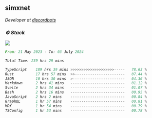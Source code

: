 <h2>simxnet</h2>
<p><em>Developer at <a href="https://github.com/dbotslist">discordbots</a></p>

### ⚙️ Stack
![](https://skillicons.dev/icons?i=git,docker,js,ts,cloudflare,css,deno,express,cpp,rust,arduino,graphql,html,nestjs,react,apollo,bash,lua,nextjs,nodejs,ps,powershell,neovim,postgres,tailwind,prisma)

<!--START_SECTION:waka-->

```rust
From: 21 May 2023 - To: 03 July 2024

Total Time: 239 hrs 29 mins

TypeScript    189 hrs 39 mins >>>>>>>>>>>>>>>>>>>>-----   78.63 %
Rust          17 hrs 57 mins  >>-----------------------   07.44 %
JSON          10 hrs 30 mins  >------------------------   04.36 %
Markdown      2 hrs 41 mins   -------------------------   01.12 %
Svelte        2 hrs 34 mins   -------------------------   01.07 %
Bash          2 hrs 16 mins   -------------------------   00.95 %
JavaScript    2 hrs 2 mins    -------------------------   00.84 %
GraphQL       1 hr 57 mins    -------------------------   00.81 %
MDX           1 hr 54 mins    -------------------------   00.79 %
TSConfig      1 hr 53 mins    -------------------------   00.78 %
```

<!--END_SECTION:waka-->


<!--
<p align="center">
     <a href="https://discord.gg/HhybNhchcC"><img src="https://invidget.switchblade.xyz/sejc7TnX6N" align="center" ><a>
</p> 
-->
